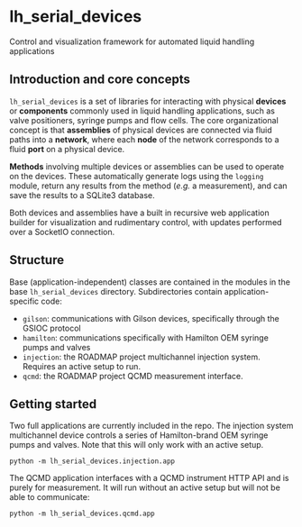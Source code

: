 # lh_serial_devices
Control and visualization framework for automated liquid handling applications

## Introduction and core concepts
`lh_serial_devices` is a set of libraries for interacting with physical **devices** or **components** commonly used in liquid handling applications, such as valve positioners, syringe pumps and flow cells. The core organizational concept is that **assemblies** of physical devices are connected via fluid paths into a **network**, where each **node** of the network corresponds to a fluid **port** on a physical device.

**Methods** involving multiple devices or assemblies can be used to operate on the devices. These automatically generate logs using the `logging` module, return any results from the method (*e.g.* a measurement), and can save the results to a SQLite3 database.

Both devices and assemblies have a built in recursive web application builder for visualization and rudimentary control, with updates performed over a SocketIO connection.

## Structure
Base (application-independent) classes are contained in the modules in the base `lh_serial_devices` directory. Subdirectories contain application-specific code:

* `gilson`: communications with Gilson devices, specifically through the GSIOC protocol
* `hamilton`: communications specifically with Hamilton OEM syringe pumps and valves
* `injection`: the ROADMAP project multichannel injection system. Requires an active setup to run.
* `qcmd`: the ROADMAP project QCMD measurement interface.

## Getting started
Two full applications are currently included in the repo. The injection system multichannel device controls a series of Hamilton-brand OEM syringe pumps and valves. Note that this will only work with an active setup.

`python -m lh_serial_devices.injection.app`

The QCMD application interfaces with a QCMD instrument HTTP API and is purely for measurement. It will run without an active setup but will not be able to communicate:

`python -m lh_serial_devices.qcmd.app`

